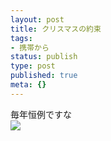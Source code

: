 ```yaml
---
layout: post
title: クリスマスの約束
tags:
- 携帯から
status: publish
type: post
published: true
meta: {}
---
```

<div class="caption">毎年恒例ですな
</div>
<div class="photo"><img src="http://wo.skr.jp/images/uploads/blog-photo-1135265665.95-0.jpg" /></div>

